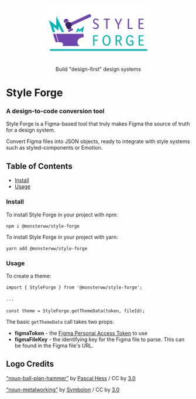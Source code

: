 <p align="center">
  <img src="./packages/web-interface/public/images/style-forge-logo.svg" width="300">
</p>
<p align="center">Build "design-first" design systems</p>

# Style Forge

### A design-to-code conversion tool

Style Forge is a Figma-based tool that truly makes Figma the source of truth for a design system.

Convert Figma files into JSON objects, ready to integrate with style systems such as styled-components or Emotion.

## Table of Contents

- [Install](#install)
- [Usage](#usage)

### Install

To install Style Forge in your project with npm:

```
npm i @monsterww/style-forge
```

To install Style Forge in your project with yarn:

```
yarn add @monsterww/style-forge
```

### Usage

To create a theme:

```
import { StyleForge } from '@monsterww/style-forge';

...

const theme = StyleForge.getThemeData(token, fileId);
```

The basic `getThemeData` call takes two props:

- **figmaToken** - the [Figma Personal Access Token](https://help.figma.com/hc/en-us/articles/8085703771159-Manage-personal-access-tokens) to use
- **figmaFileKey** - the identifying key for the Figma file to parse. This can be found in the Figma file's URL.


## Logo Credits

[“noun-ball-plan-hammer”](https://thenounproject.com/icon/ball-plan-hammer-3463748/) by [Pascal Hess](https://thenounproject.com/hess_pascal/) / CC by [3.0](https://creativecommons.org/licenses/by/3.0/us/legalcode)

[“noun-metalworking”](https://thenounproject.com/icon/metalworking-1561383/) by [Symbolon](https://thenounproject.com/symbolon/) / CC by [3.0](https://creativecommons.org/licenses/by/3.0/us/legalcode )











